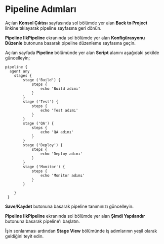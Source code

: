 # Pipeline Adımları

Açılan **Konsol Çıktısı** sayfasında sol bölümde yer alan **Back to Project** linkine tıklayarak pipeline sayfasına geri dönün.

**Pipeline IlkPipeline** ekranında sol bölümde yer alan **Konfigürasyonu Düzenle** butonuna basarak pipeline düzenleme sayfasına geçin.

Açılan sayfada **Pipeline** bölümünde yer alan **Script** alanını aşağıdaki şekilde güncelleyin;

```
pipeline { 
  agent any 
    stages { 
        stage ('Build') { 
            steps { 
                echo 'Build adımı' 
            }
        }
        stage ('Test') { 
            steps { 
                echo 'Test adımı' 
            }
        }
        stage ('QA') { 
            steps { 
                echo 'QA adımı' 
            }
        }
        stage ('Deploy') { 
            steps { 
                echo 'Deploy adımı' 
            }
        }
        stage ('Monitor') { 
            steps { 
                echo 'Monitor adımı' 
            }
        }
 
    }           
 }
```

**Save**/**Kaydet** butonuna basarak pipeline tanımınızı güncelleyin.

**Pipeline IlkPipeline** ekranında sol bölümde yer alan **Şimdi Yapılandır** butonuna basarak pipeline'ı başlatın.

İşin sonlanması ardından **Stage View** bölümünde iş adımlarının yeşil olarak geldiğini teyit edin.